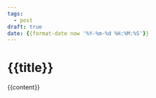 ```yaml
---
tags:
  - post
draft: true
date: {{format-date now '%Y-%m-%d %H:%M:%S'}}
---
```


# {{title}}

{{content}}

